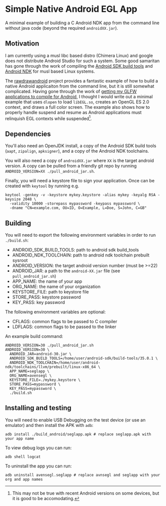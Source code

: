 # Simple Native Android EGL App

A minimal example of building a C Android NDK app from the command line without
java code (beyond the required `androidXX.jar`).

## Motivation

I am currently using a musl libc based distro (Chimera Linux) and google does not
distribute Android Studio for such a system. Some good samaritan has gone through
the work of compiling the [Android SDK build tools][3] and [Android NDK][4] for musl based
Linux systems.

The [rawdrawandroid][1] project provides a fantastic example of how to build a native
Android applicaiton from the command line, but it is still somewhat
complicated. Having gone through the work of [getting my GLFW applications to compile for
Android][2], I thought I would write out a minimal example that uses `dlopen` to load
`libEGL.so`, creates an OpenGL ES 2.0 context, and draws a full color screen. The example
also shows how to properly handle suspend and resume as Android applications must relinquish
EGL contexts while suspended[^1].

## Dependencies

You'll also need an OpenJDK install,
a copy of the Android SDK build tools (`aapt`, `zipalign`, `apksigner`),
and a copy of the Android NDK toolchains.

You will also need a copy of
`androidXX.jar` where `XX` is the target android version. A copy can be pulled from a friendly git
repo by running `ANDROID_VERSION=XX ./pull_android_jar.sh`.

Finally, you will need a keystore file to sign your application. Once can be created with `keytool`
by running e.g.
```
keytool -genkey -v -keystore mykey.keystore -alias mykey -keyalg RSA -keysize 2048 \
  -validity 10000 -storepass mypassword -keypass mypassword \
  -dname "CN=example.com, OU=ID, O=Example, L=Doe, S=John, C=GB"
```

## Building

You will need to export the following environment variables in order to run `./build.sh`:

 - ANDROID_SDK_BUILD_TOOLS: path to android sdk build_tools
 - ANDROID_NDK_TOOLCHAIN: path to android ndk toolchain prebuilt sysroot
 - ANDROID_VERSION: the target android version number (must be >=22)
 - ANDROID_JAR: a path to the `android-XX.jar` file (see `pull_android_jar.sh`)
 - APP_NAME: the name of your app
 - ORG_NAME: the name of your organization
 - KEYSTORE_FILE: path to keystore file
 - STORE_PASS: keystore password
 - KEY_PASS: key password

The following environment variables are optional:
 - CFLAGS: common flags to be passed to C compiler
 - LDFLAGS: common flags to be passed to the linker

An example build command:
```
ANDROID_VERSION=30 ./pull_android_jar.sh
ANDROID_VERSION=30 \
  ANDROID_JAR=android-30.jar \
  ANDROID_SDK_BUILD_TOOLS=/home/user/android-sdk/build-tools/35.0.1 \
  ANDROID_NDK_TOOLCHAIN=/home/user/android-ndk/toolchains/llvm/prebuilt/linux-x86_64 \
  APP_NAME=seglapp \
  ORG_NAME=avensegl \
  KEYSTORE_FILE=./mykey.keystore \
  STORE_PASS=mypassword \
  KEY_PASS=mypassword \
  ./build.sh
```

## Installing and testing

You will need to enable USB Debugging on the test device (or use an emulator) and then install the APK with `adb`:

```
adb install ./build_android/seglapp.apk # replace seglapp.apk with your app name
```

To view debug logs you can run:
```
adb shell logcat
```

To uninstall the app you can run:
```
adb uninstall avensegl.seglapp # replace avnsegl and seglapp with your org and app names
```

[^1]: This may not be true with recent Android versions on some devices, but it
      is good to be accomodating.

[1]: https://github.com/cnlohr/rawdrawandroid
[2]: https://github.com/permutationlock/libavengraph
[3]: https://github.com/HomuHomu833/android-sdk-custom
[4]: https://github.com/HomuHomu833/android-ndk-custom

